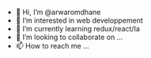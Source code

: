 - 👋 Hi, I’m @arwaromdhane
- 👀 I’m interested in web developpement
- 🌱 I’m currently learning redux/react/Ia
- 💞️ I’m looking to collaborate on ...
- 📫 How to reach me ...

<!---
arwaromdhane/arwaromdhane is a ✨ special ✨ repository because its `README.md` (this file) appears on your GitHub profile.
You can click the Preview link to take a look at your changes.
--->
